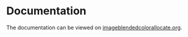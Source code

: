 # Documentation

The documentation can be viewed on [imageblendedcolorallocate.org](https://imageblendedcolorallocate.org/).
